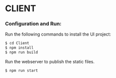 # CLIENT

### Configuration and Run:

Run the following commands to install the UI project:
```sh
$ cd Client
$ npm install
$ npm run build
```

Run the webserver to publish the static files.
```sh
$ npm run start
```
